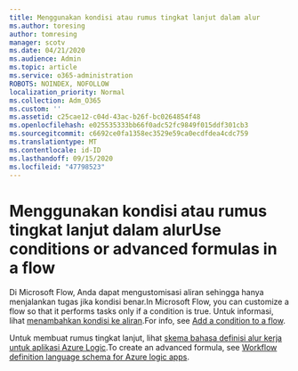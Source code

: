 ```yaml
---
title: Menggunakan kondisi atau rumus tingkat lanjut dalam alur
ms.author: toresing
author: tomresing
manager: scotv
ms.date: 04/21/2020
ms.audience: Admin
ms.topic: article
ms.service: o365-administration
ROBOTS: NOINDEX, NOFOLLOW
localization_priority: Normal
ms.collection: Adm_O365
ms.custom: ''
ms.assetid: c25cae12-c04d-43ac-b26f-bc0264854f48
ms.openlocfilehash: e025535333bb66f0adc52fc9849f015ddf301cb3
ms.sourcegitcommit: c6692ce0fa1358ec3529e59ca0ecdfdea4cdc759
ms.translationtype: MT
ms.contentlocale: id-ID
ms.lasthandoff: 09/15/2020
ms.locfileid: "47798523"
---
```

# <a name="use-conditions-or-advanced-formulas-in-a-flow"></a><span data-ttu-id="1db4f-102">Menggunakan kondisi atau rumus tingkat lanjut dalam alur</span><span class="sxs-lookup"><span data-stu-id="1db4f-102">Use conditions or advanced formulas in a flow</span></span>

<span data-ttu-id="1db4f-103">Di Microsoft Flow, Anda dapat mengustomisasi aliran sehingga hanya menjalankan tugas jika kondisi benar.</span><span class="sxs-lookup"><span data-stu-id="1db4f-103">In Microsoft Flow, you can customize a flow so that it performs tasks only if a condition is true.</span></span> <span data-ttu-id="1db4f-104">Untuk informasi, lihat [menambahkan kondisi ke aliran](https://go.microsoft.com/fwlink/?linkid=872112).</span><span class="sxs-lookup"><span data-stu-id="1db4f-104">For info, see [Add a condition to a flow](https://go.microsoft.com/fwlink/?linkid=872112).</span></span>
  
<span data-ttu-id="1db4f-105">Untuk membuat rumus tingkat lanjut, lihat [skema bahasa definisi alur kerja untuk aplikasi Azure Logic](https://aka.ms/logicexpressions).</span><span class="sxs-lookup"><span data-stu-id="1db4f-105">To create an advanced formula, see [Workflow definition language schema for Azure logic apps](https://aka.ms/logicexpressions).</span></span>
  

